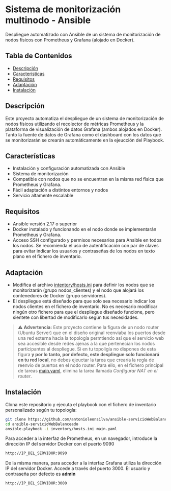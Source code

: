 # Sistema de monitorización multinodo - Ansible
Despliegue automatizado con Ansible de un sistema de monitorización de nodos fisicos con Prometheus y Grafana (alojado en Docker).

## Tabla de Contenidos

- [Descripción](#descripción)
- [Características](#características)
- [Requisitos](#requisitos)
- [Adaptación](#adaptación)
- [Instalación](#instalación)

## Descripción
Este proyecto automatiza el despliegue de un sistema de monitorización de nodos físicos utilizando el recolector de métricas Prometheus y la plataforma de visualización de datos Grafana (ambos alojados en Docker). Tanto la fuente de datos de Grafana como el dashboard con los datos que se monitorizarán se crearán automáticamente en la ejeucción del Playbook.

## Características

- Instalación y configuración automatizada con Ansible
- Sistema de monitorización
- Compatible con nodos que no se encuentran en la misma red física que Prometheus y Grafana. 
- Fácil adaptación a distintos entornos y nodos
- Servicio altamente escalable

## Requisitos

- Ansible versión 2.17 o superior
- Docker instalado y funcionando en el nodo donde se implementarán Prometheus y Grafana.
- Acceso SSH configurado y permisos necesarios para Ansible en todos los nodos. Se recomienda el uso de autentificación con par de claves para evitar indicar los usuarios y contraseñas de los nodos en texto plano en el fichero de inventario.

## Adaptación
- Modifica el archivo [intentory/hosts.ini](inventory/hosts.ini) para definir los nodos que se monitorizarán (grupo nodos_clientes) y el nodo que alojará los contenedores de Docker (grupo servidores).
- El despliegue está diseñado para que solo sea necesario indicar los nodos clientes en el fichero de inventario. No es necesario modificar ningún otro fichero para que el despliegue diseñado funcione, pero sientete con libertad de modificarlo según tus necesidades.

> ⚠️ **Advertencia:** Este proyecto contiene la figura de un nodo router (Ubuntu Server) que en el diseño original reenviaba los puertos desde una red externa hacia la topología permtiendo así que el servicio web sea accesible desde redes ajenas a la que pertenecian los nodos participantes al despliegue. Si en tu topoligía no dispones de esta figura **y por lo tanto, por defecto, este despliegue solo funcionará en tu red local**, no debes ejeuctar la tarea que crearía la regla de reenvío de puertos en el nodo router. Para ello, en el fichero principal de tareas [main.yaml](main.yaml), elimina la tarea llamada  *Configurar NAT en el router*.

## Instalación

Clona este repositorio y ejecuta el playbook con el fichero de inventario personalizado según tu topología:

```bash
git clone https://github.com/antonioleonsilva/ansible-servicioWebBalanceado.git
cd ansible-servicioWebBalanceado
ansible-playbook -i inventory/hosts.ini main.yaml
```

Para acceder a la interfaz de Prometheus, en un navegador, introduce la dirección IP del servidor Docker con el puerto 9090
```bash
http://IP_DEL_SERVIDOR:9090
```

De la misma manera, para acceder a la interfaz Grafana utiliza la dirección IP del servidor Docker. Accede a través del puerto 3000. El usuario y contraseña por defecto es **admin**
```bash
http://IP_DEL_SERVIDOR:3000
```



